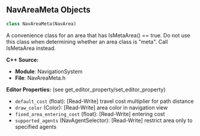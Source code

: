 ## NavAreaMeta Objects

```python
class NavAreaMeta(NavArea)
```

A convenience class for an area that has IsMetaArea() == true.
   Do not use this class when determining whether an area class is "meta".
   Call IsMetaArea instead.

**C++ Source:**

- **Module**: NavigationSystem
- **File**: NavAreaMeta.h

**Editor Properties:** (see get_editor_property/set_editor_property)

- ``default_cost`` (float):  [Read-Write] travel cost multiplier for path distance
- ``draw_color`` (Color):  [Read-Write] area color in navigation view
- ``fixed_area_entering_cost`` (float):  [Read-Write] entering cost
- ``supported_agents`` (NavAgentSelector):  [Read-Write] restrict area only to specified agents

<a id="unreal.NavAreaMeta_SwitchByAgent"></a>